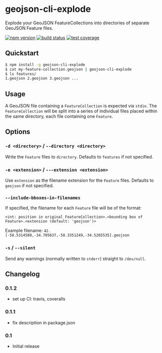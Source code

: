 # geojson-cli-explode

Explode your GeoJSON FeatureCollections into directories of separate GeoJSON Feature files.

[![npm version](https://img.shields.io/npm/v/geojson-cli-explode.svg)](https://www.npmjs.com/package/geojson-cli-explode)
[![build status](https://img.shields.io/travis/mfogel/geojson-cli-explode.svg)](https://travis-ci.org/mfogel/geojson-cli-explode)
[![test coverage](https://img.shields.io/coveralls/mfogel/geojson-cli-explode/master.svg)](https://coveralls.io/r/mfogel/geojson-cli-explode)

## Quickstart

```sh
$ npm install -g geojson-cli-explode
$ cat my-feature-collection.geojson | geojson-cli-explode
$ ls features/
1.geojson 2.geojson 3.geojson ...
```

## Usage

A GeoJSON file containing a `FeatureCollection` is expected via `stdin`. The `FeatureCollection` will be split into a series of individual files placed within the same directory, each file containing one `Feature`.

## Options

### `-d <directory>` / `--directory <directory>`

Write the `Feature` files to `directory`. Defaults to `features` if not specified.

### `-e <extension>` / `---extension <extension>`

Use `extension` as the filename extension for the `Feature` files. Defaults to `geojson` if not specified.

### `--include-bboxes-in-filenames`

If specified, the filename for each `Feature` file will be of the format:

```
<int: position in original FeatureCollection>.<bounding box of Feature>.<extension (default: 'geojson')>
```

Example filename: `42.[-58.5314588,-34.705637,-58.3351249,-34.5265535].geojson`

### `-s` / `--silent`

Send any warnings (normally written to `stderr`) straight to `/dev/null`.

## Changelog

### 0.1.2

* set up CI: travis, coveralls

### 0.1.1

* fix description in package.json

### 0.1

* Initial release
